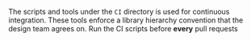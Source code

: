 The scripts and tools under the `CI` directory is used for continuous integration.
These tools enforce a library hierarchy convention that the design team agrees on.
Run the CI scripts before **every** pull requests
